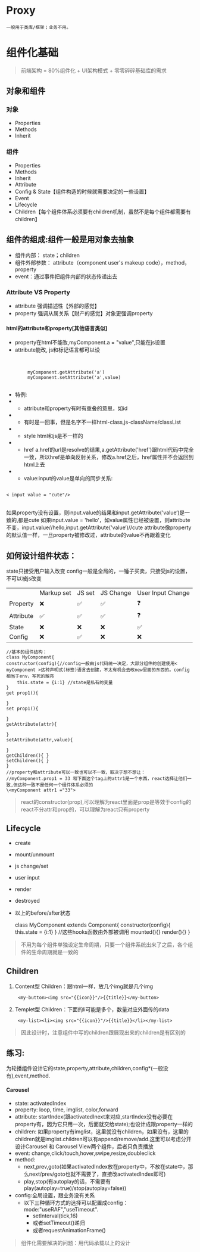 # Proxy 
    一般用于类库/框架；业务不用。

# 组件化基础
> 前端架构 = 80%组件化 + UI架构模式 + 零零碎碎基础库的需求

## 对象和组件
### 对象
* Properties
* Methods
* Inherit
### 组件
* Properties
* Methods
* Inherit
* Attribute
* Config & State【组件构造的时候就需要决定的一些设置】
* Event
* Lifecycle
* Children【每个组件体系必须要有children机制，虽然不是每个组件都需要有children】

## 组件的组成:组件一般是用对象去抽象
- 组件内部： state；children
- 组件外部参数： attribute（component user's makeup code），method，property
- event：通过事件把组件内部的状态传递出去

### Attribute VS Property
- attribute 强调描述性【外部的感觉】
- property 强调从属关系【财产的感觉】对象更强调property

#### html的attribute和property[其他语言类似]
- property在html不能改,myComponent.a = "value",只能在js设置
- attribute能改, js和标记语言都可以设 
<pre>
    <code>
        <my-component attribute = "v'">
        myComponent.getAttribute('a')
        myComponent.setAttribute('a',value)
    </code>
</pre>

- 特例:
- - attribute和property有时有重叠的意思，如id
- - 有时是一回事，但是名字不一样html-class,js-className/classList
- - style html和js是不一样的
- -  href a.href的url是resolve的结果,a.getAttribute('href')跟html代码中完全一致，所以href是单向反射关系，修改a.href之后，href属性并不会返回到html上去
-  - value:input的value是单向的同步关系: 
<pre>
<code>
< input value = "cute"/>
</code>
</pre>
如果property没有设置，则input.value的结果和input.getAttribute('value‘)是一致的,都是cute
如果input.value = 'hello’，如value属性已经被设置，则attribute不变，input.value//hello,input.getAttribute('value‘)//cute
attribute像property的默认值一样，一旦property被修改过，attribute的value不再跟着变化

## 如何设计组件状态：
state只接受用户输入改变
config一般是全局的，一锤子买卖，只接受js的设置，不可以被js改变
<table>
    <tr>
        <td></td>
        <td>Markup set</td>
        <td>JS set</td>
        <td>JS Change</td>
        <td>User Input Change</td>
    </tr>
    <tr>
        <td>Property</td>
        <td>❌</td>
        <td>✅</td>
        <td>✅</td>
        <td>❓</td>
    </tr>
    <tr>
        <td>Attribute</td>
        <td>✅</td>
        <td>✅</td>
        <td>✅</td>
        <td>❓</td>
    </tr>
    <tr>
        <td>State</td>
        <td>❌</td>
        <td>❌</td>
        <td>❌</td>
        <td>✅</td>
    </tr>
    <tr>
        <td>Config</td>
        <td>❌</td>
        <td>✅</td>
        <td>❌</td>
        <td>❌</td>
    </tr>
</table>

    //基本的组件结构：
    class MyComponent{
    constructor(config){//config一般由js代码统一决定，大部分组件的创建使用< myComponent >这种声明式(标签)语言去创建，不太有机会去改new里面的东西的。config相当于env，写死的敞亮
        this.state = {i:1} //state是私有的变量
    }
    get prop1(){
    
    }
    set prop1(){
         
    }
    getAttribute(attr){

    }
    setAttribute(attr,value){
         
    }
    getChildren(){ }
    setChildren(){ }
    }
    //property和attribute可以一致也可以不一致，取决于想不想让：
    //myComponent.prop1 = 33 和下面这个tag上的attr1是一个东西，react选择让他们一致,但这种一致不是任何一个组件体系必须的
    \<myComponent attr1 ="33">


>react的constructor(prop),可以理解为react里面是prop是等效于config的
>react不分attr和prop的，可以理解为react只有property

## Lifecycle
- create
- mount/unmount
- js change/set
- user input
- render
- destroyed
- 以上的before/after状态

    class MyComponent extends Component{
    constructor(config){
        this.state = {i:1}
    }
    //这些hooks函数由外部被调用
    mounted(){}
    render(){}
    }
>不用为每个组件单独设定生命周期，只要一个组件系统出来了之后，各个组件的生命周期就是一致的

## Children
1. Content型 Children：跟html一样，放几个img就是几个img
        
        <my-button><img src="{{icon}}"/>{{title}}</my-button>
2. Templet型 Children：下面的li可能是多个，数量对应外面传的data
    
        <my-list><li><img src="{{icon}}"/>{{title}}</li></my-list>
>因此设计时，注意组件中写的children跟展现出来的children是有区别的

## 练习: 
为轮播组件设计它的state,property,attribute,children,config*(一般没有),event,method.
#### Carousel
+ state: activatedIndex
+ property: loop, time, imglist, color,forward
+ attribute: startIndex(跟activatedInext来对应,startIndex没有必要在property有，因为它只用一次，后面就交给state);也设计成跟property一样的
+ children: 如果property有imglist，这里就没有children，如果没有，这里的children就是imglist.children可以有append/remove/add.这里可以考虑分开设计Carousel 和 Carousel View两个组件，后者只负责播放
+ event: change,click/touch,hover,swipe,resize,doubleclick
+ method: 
  + next,prev,goto(如果activatedIndex放在property中，不放在state中，那么next/prev/goto也就不需要了，直接改activatedIndex即可)
  + play,stop(有autoplay的话，不需要有play(autoplay=true)/stop(autoplay=false))
+ config:全局设置，跟业务没有关系
  + 以下三种循环方式的选择可以配置成config：mode:"useRAF","useTimeout".
    + setInterval(tick,16)
    + 或者setTimeout()递归
    + 或者requestAnimationFrame()

>组件化需要解决的问题：用代码承载以上的设计

